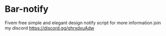 # Bar-notify
Fivem free simple and elegant design notify script
for more information join my discord https://discord.gg/ghrxdxuAdw
